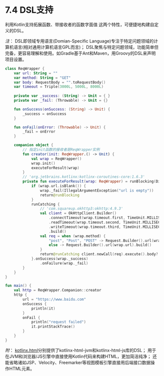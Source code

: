 # 7.4 DSL支持

利用Kotlin支持拓展函数、带接收者的函数字面值 这两个特性，可便捷地构建自定义的DSL。

*注*：
DSL即领域专用语言(Domian-Specific Language)专注于特定问题领域的计算机语言(相对通用计算机语言GPL而言)；
DSL聚焦与特定问题领域，功能简单但完备，更容易理解和使用。如Gradle基于Ant和Maven，用Groovy的DSL来声明项目设置。

```kotlin
class ReqWrapper {
    var url: String = ""
    var method: String = "GET"
    var body: RequestBody = "".toRequestBody()
    var timeout = Triple(3000L, 5000L, 8000L)
    
    private var _success: (String) -> Unit = { }
    private var _fail: (Throwable) -> Unit = {}

    fun onSuccess(onSuccess: (String) -> Unit) {
        _success = onSuccess
    }

    fun onFail(onError: (Throwable) -> Unit) {
        _fail = onError
    }

    companion object {
        // 指定init函数的接收者是ReqWrapper实例
        fun creator(init: ReqWrapper.() -> Unit) {
            val wrap = ReqWrapper()
            wrap.init()
            executeForResult(wrap)
        }
        // 'org.jetbrains.kotlinx:kotlinx-coroutines-core:1.6.3'
        private fun executeForResult(wrap: ReqWrapper) = runBlocking(Dispatchers.IO) {
            if (wrap.url.isBlank()) {
                wrap._fail(IllegalArgumentException("url is empty"))
                return@runBlocking
            }
            runCatching {
                // 'com.squareup.okhttp3:okhttp:4.9.3'
                val client = OkHttpClient.Builder()
                    .connectTimeout(wrap.timeout.first, TimeUnit.MILLISECONDS)
                    .readTimeout(wrap.timeout.second, TimeUnit.MILLISECONDS)
                    .writeTimeout(wrap.timeout.third, TimeUnit.MILLISECONDS)
                    .build()
                val req = when (wrap.method) {
                    "post", "Post", "POST" -> Request.Builder().url(wrap.url).post(wrap.body).build()
                    else -> Request.Builder().url(wrap.url).build()
                }
                return@runCatching client.newCall(req).execute().body?.string() ?: ""
            }.onSuccess(wrap._success)
                .onFailure(wrap._fail)
        }
    }
}

fun main() {
    val http = ReqWrapper.Companion::creator
    http {
        url = "https://www.baidu.com"
        onSuccess {
            println(it)
        }
        onFail {
            println("request failed")
            it.printStackTrace()
        }
    }
}
```

*附*：
[kotlinx.html](https://github.com/Kotlin/kotlinx.html)分别提供了kotlinx-html-jvm和kotlinx-html-js库的DSL；
用于在JVM和浏览器/JS引擎中直接使用Kotlin代码来构建HTML，更加简洁纯净；
还能省略诸如JSP、Velocity、Freemarker等视图模板引擎直接用后端接口数据操作HTML元素。
